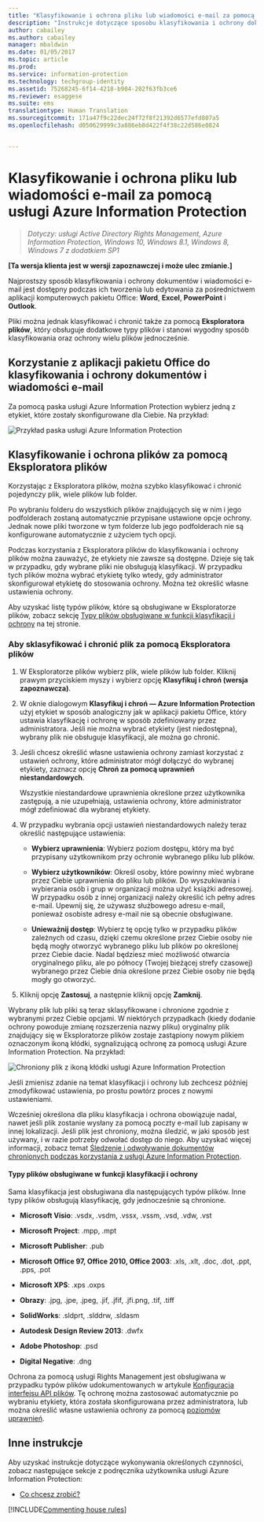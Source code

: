 ```yaml
---
title: "Klasyfikowanie i ochrona pliku lub wiadomości e-mail za pomocą usługi Azure Information Protection| Azure Information Protection"
description: "Instrukcje dotyczące sposobu klasyfikowania i ochrony dokumentów i wiadomości e-mail użytkownika."
author: cabailey
ms.author: cabailey
manager: mbaldwin
ms.date: 01/05/2017
ms.topic: article
ms.prod: 
ms.service: information-protection
ms.technology: techgroup-identity
ms.assetid: 75268245-6f14-4218-b904-202f63fb3ce6
ms.reviewer: esaggese
ms.suite: ems
translationtype: Human Translation
ms.sourcegitcommit: 171a47f9c22dec24f72f8f21392d6577efd807a5
ms.openlocfilehash: d050629999c3a886eb8d422f4f38c22d586e0824


---
```


# <a name="classify-and-protect-a-file-or-email-by-using-azure-information-protection"></a>Klasyfikowanie i ochrona pliku lub wiadomości e-mail za pomocą usługi Azure Information Protection

>*Dotyczy: usługi Active Directory Rights Management, Azure Information Protection, Windows 10, Windows 8.1, Windows 8, Windows 7 z dodatkiem SP1*

**[Ta wersja klienta jest w wersji zapoznawczej i może ulec zmianie.]**

Najprostszy sposób klasyfikowania i ochrony dokumentów i wiadomości e-mail jest dostępny podczas ich tworzenia lub edytowania za pośrednictwem aplikacji komputerowych pakietu Office: **Word**, **Excel**, **PowerPoint** i **Outlook**. 

Pliki można jednak klasyfikować i chronić także za pomocą **Eksploratora plików**, który obsługuje dodatkowe typy plików i stanowi wygodny sposób klasyfikowania oraz ochrony wielu plików jednocześnie.

## <a name="using-office-apps-to-classify-and-protect-your-documents-and-emails"></a>Korzystanie z aplikacji pakietu Office do klasyfikowania i ochrony dokumentów i wiadomości e-mail

Za pomocą paska usługi Azure Information Protection wybierz jedną z etykiet, które zostały skonfigurowane dla Ciebie. Na przykład:

![Przykład paska usługi Azure Information Protection](../media/info-protect-bar-not-set-callout.png)


## <a name="using-file-explorer-to-classify-and-protect-files"></a>Klasyfikowanie i ochrona plików za pomocą Eksploratora plików

Korzystając z Eksploratora plików, można szybko klasyfikować i chronić pojedynczy plik, wiele plików lub folder. 

Po wybraniu folderu do wszystkich plików znajdujących się w nim i jego podfolderach zostaną automatycznie przypisane ustawione opcje ochrony. Jednak nowe pliki tworzone w tym folderze lub jego podfolderach nie są konfigurowane automatycznie z użyciem tych opcji.

Podczas korzystania z Eksploratora plików do klasyfikowania i ochrony plików można zauważyć, że etykiety nie zawsze są dostępne. Dzieje się tak w przypadku, gdy wybrane pliki nie obsługują klasyfikacji. W przypadku tych plików można wybrać etykietę tylko wtedy, gdy administrator skonfigurował etykietę do stosowania ochrony. Można też określić własne ustawienia ochrony. 

Aby uzyskać listę typów plików, które są obsługiwane w Eksploratorze plików, zobacz sekcję [Typy plików obsługiwane w funkcji klasyfikacji i ochrony](#file-types-supported-for-classification-and-protection) na tej stronie.


### <a name="to-classify-and-protect-a-file-by-using-file-explorer"></a>Aby sklasyfikować i chronić plik za pomocą Eksploratora plików

1.  W Eksploratorze plików wybierz plik, wiele plików lub folder. Kliknij prawym przyciskiem myszy i wybierz opcję **Klasyfikuj i chroń (wersja zapoznawcza)**. 

2. W oknie dialogowym **Klasyfikuj i chroń — Azure Information Protection** użyj etykiet w sposób analogiczny jak w aplikacji pakietu Office, który ustawia klasyfikację i ochronę w sposób zdefiniowany przez administratora. Jeśli nie można wybrać etykiety (jest niedostępna), wybrany plik nie obsługuje klasyfikacji, ale można go chronić.

3. Jeśli chcesz określić własne ustawienia ochrony zamiast korzystać z ustawień ochrony, które administrator mógł dołączyć do wybranej etykiety, zaznacz opcję **Chroń za pomocą uprawnień niestandardowych**.
    
    Wszystkie niestandardowe uprawnienia określone przez użytkownika zastępują, a nie uzupełniają, ustawienia ochrony, które administrator mógł zdefiniować dla wybranej etykiety.  

4. W przypadku wybrania opcji ustawień niestandardowych należy teraz określić następujące ustawienia:

    - **Wybierz uprawnienia**: Wybierz poziom dostępu, który ma być przypisany użytkownikom przy ochronie wybranego pliku lub plików.
    
    - **Wybierz użytkowników**: Określ osoby, które powinny mieć wybrane przez Ciebie uprawnienia do pliku lub plików. Do wyszukiwania i wybierania osób i grup w organizacji można użyć książki adresowej. W przypadku osób z innej organizacji należy określić ich pełny adres e-mail. Upewnij się, że używasz służbowego adresu e-mail, ponieważ osobiste adresy e-mail nie są obecnie obsługiwane.
        
    - **Unieważnij dostęp**: Wybierz tę opcję tylko w przypadku plików zależnych od czasu, dzięki czemu określone przez Ciebie osoby nie będą mogły otworzyć wybranego pliku lub plików po określonej przez Ciebie dacie. Nadal będziesz mieć możliwość otwarcia oryginalnego pliku, ale po północy (Twojej bieżącej strefy czasowej) wybranego przez Ciebie dnia określone przez Ciebie osoby nie będą mogły go otworzyć.

5. Kliknij opcję **Zastosuj**, a następnie kliknij opcję **Zamknij**.

Wybrany plik lub pliki są teraz sklasyfikowane i chronione zgodnie z wybranymi przez Ciebie opcjami. W niektórych przypadkach (kiedy dodanie ochrony powoduje zmianę rozszerzenia nazwy pliku) oryginalny plik znajdujący się w Eksploratorze plików zostaje zastąpiony nowym plikiem oznaczonym ikoną kłódki, sygnalizującą ochronę za pomocą usługi Azure Information Protection. Na przykład:

![Chroniony plik z ikoną kłódki usługi Azure Information Protection](../media/Pfile.png)

Jeśli zmienisz zdanie na temat klasyfikacji i ochrony lub zechcesz później zmodyfikować ustawienia, po prostu powtórz proces z nowymi ustawieniami.

Wcześniej określona dla pliku klasyfikacja i ochrona obowiązuje nadal, nawet jeśli plik zostanie wysłany za pomocą poczty e-mail lub zapisany w innej lokalizacji. Jeśli plik jest chroniony, można śledzić, w jaki sposób jest używany, i w razie potrzeby odwołać dostęp do niego. Aby uzyskać więcej informacji, zobacz temat [Śledzenie i odwoływanie dokumentów chronionych podczas korzystania z usługi Azure Information Protection](client-track-revoke.md). 

#### <a name="file-types-supported-for-classification-and-protection"></a>Typy plików obsługiwane w funkcji klasyfikacji i ochrony

Sama klasyfikacja jest obsługiwana dla następujących typów plików. Inne typy plików obsługują klasyfikację, gdy jednocześnie są chronione.

- **Microsoft Visio**: .vsdx, .vsdm, .vssx, .vssm, .vsd, .vdw, .vst

- **Microsoft Project**: .mpp, .mpt

- **Microsoft Publisher**: .pub

- **Microsoft Office 97, Office 2010, Office 2003**: .xls, .xlt, .doc, .dot, .ppt, .pps, .pot

- **Microsoft XPS**: .xps .oxps

- **Obrazy**: .jpg, .jpe, .jpeg, .jif, .jfif, .jfi.png, .tif, .tiff

- **SolidWorks**: .sldprt, .slddrw, .sldasm

- **Autodesk Design Review 2013**: .dwfx

- **Adobe Photoshop**: .psd

- **Digital Negative**: .dng


Ochrona za pomocą usługi Rights Management jest obsługiwana w przypadku typów plików udokumentowanych w artykule [Konfiguracja interfejsu API plików](../develop/file-api-configuration.md). Tę ochronę można zastosować automatycznie po wybraniu etykiety, która została skonfigurowana przez administratora, lub można określić własne ustawienia ochrony za pomocą [poziomów uprawnień](../deploy-use/configure-usage-rights.md#rights-included-in-permissions-levels). 


## <a name="other-instructions"></a>Inne instrukcje
Aby uzyskać instrukcje dotyczące wykonywania określonych czynności, zobacz następujące sekcje z podręcznika użytkownika usługi Azure Information Protection:

-   [Co chcesz zrobić?](client-user-guide.md#what-do-you-want-to-do)

[!INCLUDE[Commenting house rules](../includes/houserules.md)]



<!--HONumber=Jan17_HO4-->


